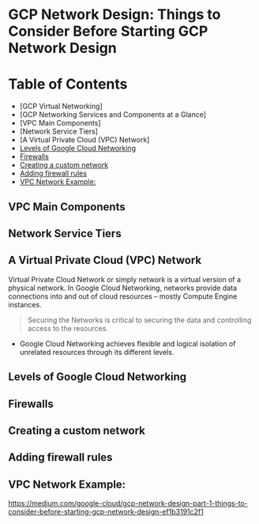 # GCP Network Design: Things to Consider Before Starting GCP Network Design

# Table of Contents
- [GCP Virtual Networking]
- [GCP Networking Services and Components at a Glance]
- [VPC Main Components]
- [Network Service Tiers]
- [A Virtual Private Cloud (VPC) Network]
- [Levels of Google Cloud Networking](#)
- [Firewalls](#)
- [Creating a custom network](#)
- [Adding firewall rules](#)
- [VPC Network Example:](#)


## VPC Main Components

## Network Service Tiers

## A Virtual Private Cloud (VPC) Network
Virtual Private Cloud Network or simply network is a virtual version of a physical network. In Google Cloud Networking, networks provide data connections into and out of cloud resources – mostly Compute Engine instances. 
> Securing the Networks is critical to securing the data and controlling access to the resources.

- Google Cloud Networking achieves flexible and logical isolation of unrelated resources through its different levels.



## Levels of Google Cloud Networking


## Firewalls


## Creating a custom network


## Adding firewall rules


## VPC Network Example:
















https://medium.com/google-cloud/gcp-network-design-part-1-things-to-consider-before-starting-gcp-network-design-ef1b3191c2f1
